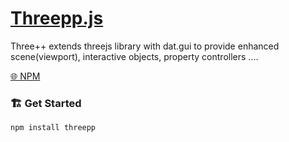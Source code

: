 # [Threepp.js](https://pj-25.github.io/threepp/)
Three++ extends threejs library with dat.gui to provide enhanced scene(viewport), interactive objects, property controllers ....

[🌐 NPM](https://www.npmjs.com/package/threepp)
### 🏗️ Get Started 
 ```
 npm install threepp
 ```
